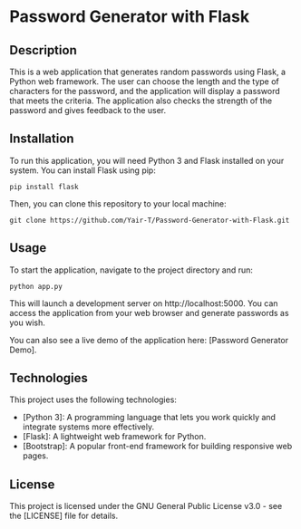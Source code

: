 # Password Generator with Flask

## Description
This is a web application that generates random passwords using Flask, a Python web framework. The user can choose the length and the type of characters for the password, and the application will display a password that meets the criteria. The application also checks the strength of the password and gives feedback to the user.

## Installation
To run this application, you will need Python 3 and Flask installed on your system. You can install Flask using pip:

`pip install flask`

Then, you can clone this repository to your local machine:

`git clone https://github.com/Yair-T/Password-Generator-with-Flask.git`

## Usage
To start the application, navigate to the project directory and run:

`python app.py`

This will launch a development server on http://localhost:5000. You can access the application from your web browser and generate passwords as you wish.

You can also see a live demo of the application here: [Password Generator Demo].

## Technologies
This project uses the following technologies:

- [Python 3]: A programming language that lets you work quickly and integrate systems more effectively.
- [Flask]: A lightweight web framework for Python.
- [Bootstrap]: A popular front-end framework for building responsive web pages.

## License
This project is licensed under the GNU General Public License v3.0 - see the [LICENSE] file for details.
